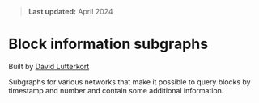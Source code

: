 > **Last updated:** April 2024

# Block information subgraphs

Built by [David Lutterkort](https://github.com/lutter)

Subgraphs for various networks that make it possible to query blocks by
timestamp and number and contain some additional information.
